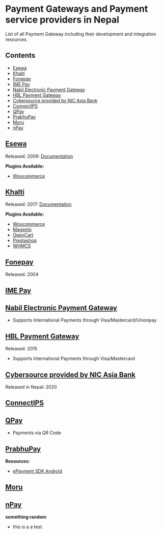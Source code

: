 # Payment Gateways and Payment service providers in Nepal

List of all Payment Gateway including their development and integration resources.

## Contents

- [Esewa](#esewa)
- [Khalti](#khalti)
- [Fonepay](#fonepay)
- [IME Pay](#ime-pay)
- [Nabil Electronic Payment Gateway](#nabil-electronic-payment-gateway)
- [HBL Payment Gateway](#hbl-payment-gateway)
- [Cybersource provided by NIC Asia Bank](#cybersource-provided-by-nic-asia-bank)
- [ConnectIPS](#connectips)
- [QPay](#qpay)
- [PrabhuPay](#prabhupay)
- [Moru](#moru)
- [nPay](#npay)

## [Esewa](https://esewa.com.np)

Released: 2009: [Documentation](https://developer.esewa.com.np/#/)

**Plugins Available:**

- [Woocommerce](https://wordpress.org/plugins/esewa/)

## [Khalti](https://khalti.com)

Released: 2017: [Documentation](https://docs.khalti.com/)

**Plugins Available:**

- [Woocommerce](https://github.com/khalti/khalti-woocommerce)
- [Magento](https://github.com/khalti/khalti-magento)
- [OpenCart](https://github.com/khalti/khalti-opencart)
- [Prestashop](https://github.com/khalti/khalti-prestashop)
- [WHMCS](https://github.com/khalti/whmcs-khaltigateway-plugin)

## [Fonepay](https://www.fonepay.com/)

Released: 2004

## [IME Pay](https://www.imepay.com.np/)

## [Nabil Electronic Payment Gateway](https://nabilbank.com/en/personal/card-e-banking/services/nabil-electronic-payment-gateway-epg)

- Supports International Payments through Visa/Mastercard/Unionpay

## [HBL Payment Gateway](https://www.himalayanbank.com/en/eecom/165-hbl-introduces-enhanced-e-commerce-payment-gateway)

Released: 2015

- Supports International Payments through Visa/Mastercard

## [Cybersource provided by NIC Asia Bank](https://www.nicasiabank.com/product/cards/card-based-internet-payment-gateway)

Released in Nepal: 2020

## [ConnectIPS](https://www.connectips.com/)

## [QPay](http://www.qpay.com.np/)

- Payments via QR Code

## [PrabhuPay](https://prabhupay.com/)

**Resources:**

- [ePayment SDK Android](https://github.com/prabhutechnology/epayment_SDK_android)

## [Moru](https://moru.com.np/)

## [nPay](https://npay.com.np/)
**something random**
- this is a a test.